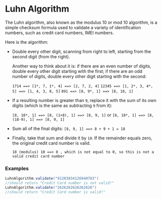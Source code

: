 # Luhn Algorithm

The Luhn algorithm, also known as the modulus 10 or mod 10 algorithm, is a simple checksum formula used to validate a variety of identification numbers, such as credit card numbers, IMEI numbers.

Here is the algorithm:

- Double every other digit, scanning from right to left, starting from the second digit (from the right).

	Another way to think about it is: if there are an even number of digits, double every other digit starting with the first; if there are an odd number of digits, double every other digit starting with the second:
	
	`1714 ==> [1*, 7, 1*, 4] ==> [2, 7, 2, 4]`
	`12345 ==> [1, 2*, 3, 4*, 5] ==> [1, 4, 3, 8, 5]`
	`891 ==> [8, 9*, 1] ==> [8, 18, 1]`

- If a resulting number is greater than `9`, replace it with the sum of its own digits (which is the same as subtracting `9` from it):

	`[8, 18*, 1] ==> [8, (1+8), 1] ==> [8, 9, 1]`
	or
	`[8, 18*, 1] ==> [8, (18-9), 1] ==> [8, 9, 1]`

- Sum all of the final digits:
	`[8, 9, 1] ==> 8 + 9 + 1 = 18`

- Finally, take that sum and divide it by `10`. If the remainder equals zero, the original credit card number is valid.

	`18 (modulus) 10 ==> 8 , which is not equal to 0, so this is not a valid credit card number`

### Examples
```java
LuhnAlgorithm.validate("91203034126940783")
//should return "Credit Card number is not valid!"
LuhnAlgorithm.validate("2626262626262626")
//should return "Credit Card number is valid!"
```